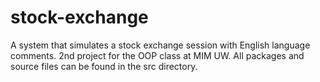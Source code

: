 # stock-exchange
A system that simulates a stock exchange session with English language comments. 2nd project for the OOP class at MIM UW.
All packages and source files can be found in the src directory. 
